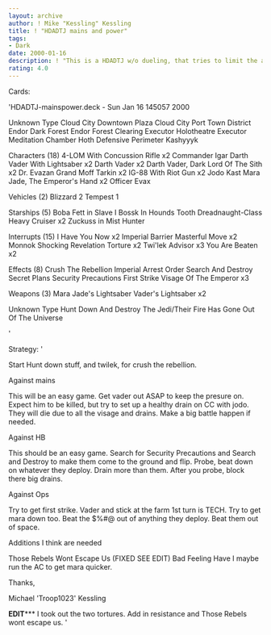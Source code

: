 ```yaml
---
layout: archive
author: ! Mike "Kessling" Kessling
title: ! "HDADTJ mains and power"
tags:
- Dark
date: 2000-01-16
description: ! "This is a HDADTJ w/o dueling, that tries to limit the ammount of destinies the opponent can draw, while incorporating 'removal' and heavy battling. Has good destiny also."
rating: 4.0
---
```

Cards: 

'HDADTJ-mainspower.deck - Sun Jan 16 145057 2000


Unknown Type
Cloud City Downtown Plaza
Cloud City Port Town District
Endor Dark Forest
Endor Forest Clearing
Executor Holotheatre
Executor Meditation Chamber
Hoth Defensive Perimeter
Kashyyyk

Characters (18)
4-LOM With Concussion Rifle  x2
Commander Igar
Darth Vader With Lightsaber  x2
Darth Vader  x2
Darth Vader, Dark Lord Of The Sith  x2
Dr. Evazan
Grand Moff Tarkin  x2
IG-88 With Riot Gun  x2
Jodo Kast
Mara Jade, The Emperor's Hand	x2
Officer Evax

Vehicles (2)
Blizzard 2
Tempest 1

Starships (5)
Boba Fett in Slave I
Bossk In Hounds Tooth
Dreadnaught-Class Heavy Cruiser  x2
Zuckuss in Mist Hunter

Interrupts (15)
I Have You Now	x2
Imperial Barrier
Masterful Move	x2
Monnok
Shocking Revelation
Torture  x2
Twi'lek Advisor  x3
You Are Beaten	x2

Effects (8)
Crush The Rebellion
Imperial Arrest Order
Search And Destroy
Secret Plans
Security Precautions
First Strike
Visage Of The Emperor  x3

Weapons (3)
Mara Jade's Lightsaber
Vader's Lightsaber  x2

Unknown Type
Hunt Down And Destroy The Jedi/Their Fire Has Gone Out Of The Universe

'

Strategy: '

Start Hunt down stuff, and twilek, for crush the rebellion.

Against mains

This will be an easy game. Get vader out ASAP to keep the presure on. Expect him to be killed, but try to set up a healthy drain on CC with jodo. They will die due to all the visage and drains. Make a big battle happen if needed.

Against HB

This should be an easy game. Search for Security Precautions and Search and Destroy to make them come to the ground and flip. Probe, beat down on whatever they deploy. Drain more than them. After you probe, block there big drains.

Against Ops

Try to get first strike. Vader and stick at the farm 1st turn is TECH. Try to get mara down too. Beat the $%#@ out of anything they deploy. Beat them out of space.

Additions I think are needed

Those Rebels Wont Escape Us (FIXED SEE EDIT)
Bad Feeling Have I
maybe run the AC to get mara quicker.

Thanks,

Michael 'Troop1023' Kessling

****EDIT*******
I took out the two tortures. Add in resistance and Those Rebels wont escape us. '